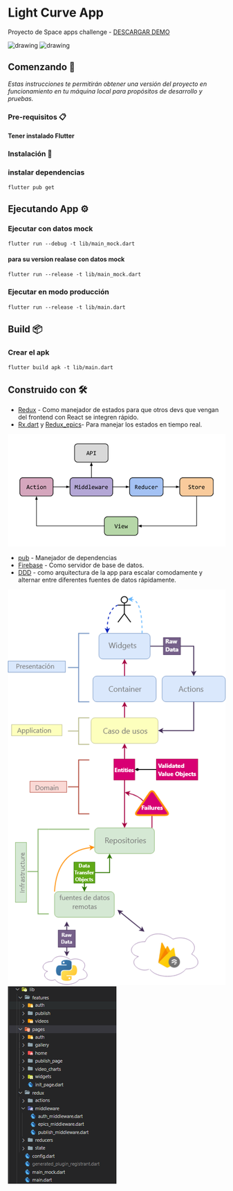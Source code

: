 # Light Curve App

Proyecto de Space apps challenge - [DESCARGAR DEMO](https://drive.google.com/drive/folders/180jt-TSqPQElNoHVzL3pRDzG1T1nJypI?usp=sharing)

<img src="assets/capture_1.png" alt="drawing" width="300"/>
<img src="assets/capture_2.png" alt="drawing" width="300"/>

## Comenzando 🚀

_Estas instrucciones te permitirán obtener una versión del proyecto en funcionamiento en tu máquina local para propósitos de desarrollo y pruebas._

### Pre-requisitos 📋

#### Tener instalado Flutter

### Instalación 🔧

### instalar dependencias

```
flutter pub get
```

## Ejecutando App ⚙️

### Ejecutar con datos mock

```
flutter run --debug -t lib/main_mock.dart
```

#### para su version realase con datos mock

```
flutter run --release -t lib/main_mock.dart
```

### Ejecutar en modo producción

```
flutter run --release -t lib/main.dart
```

## Build 📦

### Crear el apk

```
flutter build apk -t lib/main.dart
```

## Construido con 🛠️

- [Redux](http://www.dropwizard.io/1.0.2/docs/) - Como manejador de estados para que otros devs que vengan del frontend con React se integren rápido.
- [Rx.dart](https://pub.dev/packages/rxdart) y [Redux_epics](https://pub.dev/packages/redux_epics)- Para manejar los estados en tiempo real.

![alt text](assets/redux.png "code")

- [pub](https://maven.apache.org/) - Manejador de dependencias
- [Firebase](https://firebase.google.com/) - Como servidor de base de datos.
- [DDD](https://en.wikipedia.org/wiki/Domain-driven_design) - como arquitectura de la app para escalar comodamente y alternar entre diferentes fuentes de datos rápidamente.

![alt text](assets/arquitectura.png "code")
![alt text](assets/folders.png "code")
